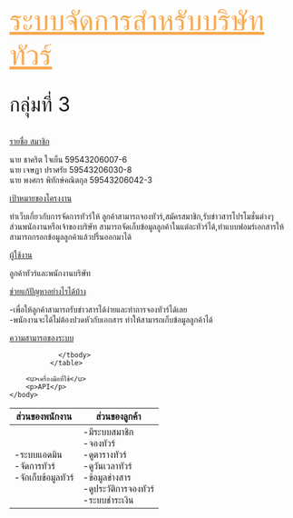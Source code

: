 <html>
    <head>
        <link rel="stylesheet" href="https://stackpath.bootstrapcdn.com/bootstrap/4.1.3/css/bootstrap.min.css" integrity="sha384-MCw98/SFnGE8fJT3GXwEOngsV7Zt27NXFoaoApmYm81iuXoPkFOJwJ8ERdknLPMO" crossorigin="anonymous">
        <title >
        กลุ่ม 3
        </title>
        <u style="color: rgba(247, 147, 34, 0.801); font-size: 50px;">
            ระบบจัดการสำหรับบริษัททัวร์ 
        </u>
    </head>
    <body>
        <p style="font-size :35px">กลุ่มที่ 3</p>
        <u>รายชื่อ สมาชิก</u>
        <p> นาย ชาคริต ใจเย็น 59543206007-6 <br>
            นาย เจษฏา ปราศรัย 59543206030-8 <br>
            นาย พงศกร พิทักษ์คณิตกุล 59543206042-3 <br>
        </p>
        <u>เป้าหมายของโครงงาน</u>
        <p> ทำเว็บเกี่ยวกับการจัดการทัวร์ให้ ลูกค้าสามารถจองทัวร์,สมัครสมาชิก,รับข่าวสารโปรโมชั่นต่างๆ <br>
            ส่วนพนักงานหรือเจ้าของบริษัท สามารถจัดเก็บข้อมูลลูกค้าในแต่ละทัวร์ได้,ทำแบบฟอมร์เอกสารให้สามารถกรอกข้อมูลลูกค้าแล้วปริ้นออกมาได้ 
        </p>
        <u>ผู้ใช้งาน</u>
        <p>ลูกค้าทัวร์และพนักงานบริษัท</p>
        <u>ช่วยแก้ปัญหาอย่างไรได้บ้าง</u>
        <p>-เพื่อให้ลูกค้าสามารถรับข่าวสารได้ง่ายและทำการจองทัวร์ได้เลย <br>
            -พนักงานจะได้ไม่ต้องปวดหัวกับเอกสาร ทำให้สามารถเก็บข้อมูลลูกค้าได้
        </p>
        <u>ความสามารถของระบบ</u>
        <table class="table table-Success">
                <thead>
                  <tr>
                    <th scope="col">ส่วนของพนักงาน</th>
                    <th scope="col">ส่วนของลูกค้า</th>
                  </tr>
                </thead>
                <tbody>
                  <tr>
                    <td>-ระบบแอดมิน<br>-จัดการทัวร์<br>-จักเก็บข้อมูลทัวร์<br></td>
                    <td>-มีระบบสมาชิก<br>-จองทัวร์<br>-ดูตารางทัวร์<br>-ดูวันเวลาทัวร์<br>-ข้อมูลข่างสาร<br>-ดูประวัติการจองทัวร์<br>-ระบบชำระเงิน</td>

                </tbody>
              </table>
        
        <u>เครื่องมือที่ใช้</u>
        <p>API</p>
    </body>
</html>
